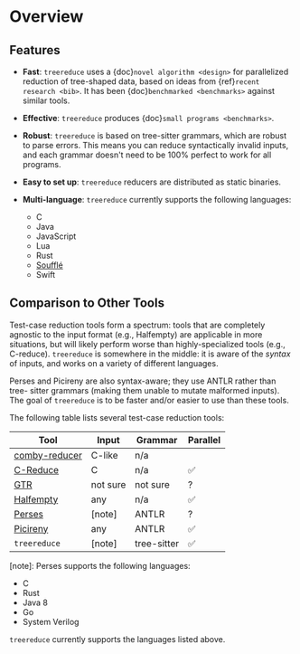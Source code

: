 # Overview

## Features

- **Fast**: `treereduce` uses a {doc}`novel algorithm <design>` for parallelized
  reduction of tree-shaped data, based on ideas from {ref}`recent research
  <bib>`. It has been {doc}`benchmarked <benchmarks>` against similar tools.
- **Effective**: `treereduce` produces {doc}`small programs <benchmarks>`.
- **Robust**: `treereduce` is based on tree-sitter grammars, which are robust to
  parse errors. This means you can reduce syntactically invalid inputs, and
  each grammar doesn't need to be 100% perfect to work for all programs.
- **Easy to set up**: `treereduce` reducers are distributed as static binaries.
- **Multi-language**: `treereduce` currently supports the following languages:

  - C
  - Java
  - JavaScript
  - Lua
  - Rust
  - [Soufflé][souffle]
  - Swift

## Comparison to Other Tools

Test-case reduction tools form a spectrum: tools that are completely agnostic
to the input format (e.g., Halfempty) are applicable in more situations, but
will likely perform worse than highly-specialized tools (e.g., C-reduce).
`treereduce` is somewhere in the middle: it is aware of the *syntax* of inputs,
and works on a variety of different languages.

Perses and Picireny are also syntax-aware; they use ANTLR rather than tree-
sitter grammars (making them unable to mutate malformed inputs). The goal of
`treereduce` is to be faster and/or easier to use than these tools.

The following table lists several test-case reduction tools:

| Tool                             | Input    | Grammar     | Parallel |
|----------------------------------|----------|-------------|----------|
| [comby-reducer][comby-reducer]   | C-like   | n/a         |          |
| [C-Reduce][creduce]              | C        | n/a         | ✅       |
| [GTR][gtr]                       | not sure | not sure    | ?        |
| [Halfempty][halfempty]           | any      | n/a         | ✅       |
| [Perses][perses]                 | \[note\] | ANTLR       | ?        |
| [Picireny][picireny]             | any      | ANTLR       | ✅       |
| `treereduce`                     | \[note\] | tree-sitter | ✅       |

\[note\]: Perses supports the following languages:

- C
- Rust
- Java 8
- Go
- System Verilog

`treereduce` currently supports the languages listed above.

[comby-reducer]: https://github.com/comby-tools/comby-reducer
[creduce]: https://embed.cs.utah.edu/creduce/
[gtr]: https://github.com/sherfert/GTR
[halfempty]: https://github.com/googleprojectzero/halfempty
[perses]: https://github.com/uw-pluverse/perses
[picireny]: https://github.com/renatahodovan/picireny
[souffle]: https://souffle-lang.github.io/index.html
